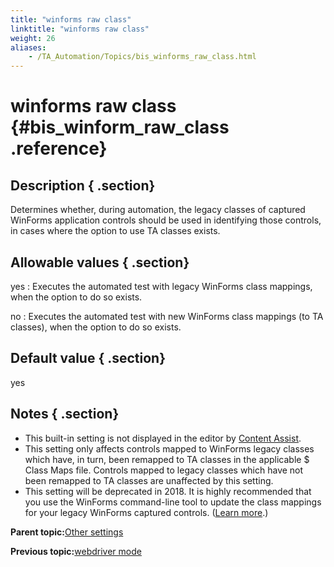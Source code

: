 ```yaml
--- 
title: "winforms raw class"
linktitle: "winforms raw class"
weight: 26
aliases: 
    - /TA_Automation/Topics/bis_winforms_raw_class.html
---
```

# winforms raw class {#bis_winform_raw_class .reference}

## Description { .section}

Determines whether, during automation, the legacy classes of captured WinForms application controls should be used in identifying those controls, in cases where the option to use TA classes exists.

## Allowable values { .section}

yes
:   Executes the automated test with legacy WinForms class mappings, when the option to do so exists.

no
:   Executes the automated test with new WinForms class mappings \(to TA classes\), when the option to do so exists.

## Default value { .section}

yes

## Notes { .section}

-   This built-in setting is not displayed in the editor by [Content Assist](../../TA_Help/Topics/ug_content_assist.html).
-   This setting only affects controls mapped to WinForms legacy classes which have, in turn, been remapped to TA classes in the applicable $ Class Maps file. Controls mapped to legacy classes which have not been remapped to TA classes are unaffected by this setting.
-   This setting will be deprecated in 2018. It is highly recommended that you use the WinForms command-line tool to update the class mappings for your legacy WinForms captured controls. \([Learn more](../../TA_Help/Topics/ug_class_mapping_WinForms.html).\)

**Parent topic:**[Other settings](../../TA_Automation/Topics/bis_other.html)

**Previous topic:**[webdriver mode](../../TA_Automation/Topics/bis_webdriver_mode.html)

